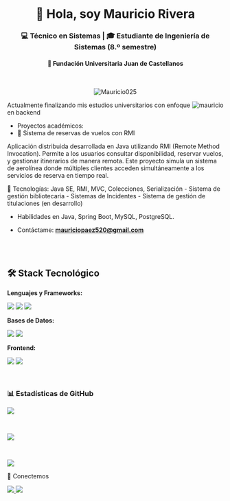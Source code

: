 <h1 align="center">👋 Hola, soy Mauricio Rivera</h1>
<h3 align="center">💻 Técnico en Sistemas | 🎓 Estudiante de Ingeniería de Sistemas (8.º semestre)</h3>
<h4 align="center">📍 Fundación Universitaria Juan de Castellanos</h4>
<br>

<p align="center">
  <img src="https://komarev.com/ghpvc/?username=Mauricio025&label=Profile%20views&color=0e75b6&style=flat" alt="Mauricio025" />
</p>

<p><img align="right" src="https://github.com/Adam-pw/Adam-pw/blob/main/animation_500_kxa883sd.gif" alt="mauricio" /></p>
Actualmente finalizando mis estudios universitarios con enfoque en backend

-  Proyectos académicos:
  - 🛬 Sistema de reservas de vuelos con RMI
   <p>  Aplicación distribuida desarrollada en Java utilizando RMI (Remote Method Invocation). Permite a los usuarios consultar disponibilidad, reservar vuelos, y gestionar itinerarios de manera remota. Este     proyecto simula un sistema de aerolínea donde múltiples clientes acceden simultáneamente a los servicios de reserva en tiempo real.
</p>
🔧 Tecnologías: Java SE, RMI, MVC, Colecciones, Serialización
  - Sistema de gestión bibliotecaria
  - Sistemas de Incidentes
  - Sistema de gestión de titulaciones (en desarrollo) 

-  Habilidades en Java, Spring Boot, MySQL, PostgreSQL.

-  Contáctame: **mauriciopaez520@gmail.com**


<br>

<br>

## 🛠 Stack Tecnológico

**Lenguajes y Frameworks:**
<p>
  <img src="https://img.shields.io/badge/Java-ED8B00?style=for-the-badge&logo=openjdk&logoColor=white" />
  <img src="https://img.shields.io/badge/Spring-6DB33F?style=for-the-badge&logo=spring&logoColor=white" />
  <img src="https://img.shields.io/badge/Spring_Boot-F2F4F9?style=for-the-badge&logo=spring-boot" />
</p>

**Bases de Datos:**
<p>
  <img src="https://img.shields.io/badge/MySQL-005C84?style=for-the-badge&logo=mysql&logoColor=white" />
  <img src="https://img.shields.io/badge/PostgreSQL-316192?style=for-the-badge&logo=postgresql&logoColor=white" />
</p>

**Frontend:**
<p>
  <img src="https://img.shields.io/badge/HTML5-E34F26?style=for-the-badge&logo=html5&logoColor=white" />
  <img src="https://img.shields.io/badge/CSS3-1572B6?style=for-the-badge&logo=css3&logoColor=white" />
</p>


<br>

<h3>📊 Estadísticas de GitHub</h3>
<p>
  <img align="center" src="https://github-readme-stats.vercel.app/api/top-langs?username=Mauricio025&show_icons=true&locale=es&layout=compact&theme=dark" />
</p>

<br>

<p>
  <img align="center" src="https://github-readme-stats.vercel.app/api?username=Mauricio025&show_icons=true&locale=es&theme=dark" />
</p>

<br>

<p>
  <img align="center" src="https://github-readme-streak-stats.herokuapp.com/?user=Mauricio025&theme=dark&background=0d1117&date_format=M%20j%5B%2C%20Y%5D" />
</p>
🤝 Conectemos
<p align="left">
  <a href="https://github.com/Mauricio025" target="_blank">
    <img src="https://img.shields.io/badge/GitHub-100000?style=for-the-badge&logo=github&logoColor=white" />
  </a>
  <a href="mailto:mauriciopaez520@gmail.com" target="_blank">
    <img src="https://img.shields.io/badge/Gmail-D14836?style=for-the-badge&logo=gmail&logoColor=white" />
  </a>
</p>
